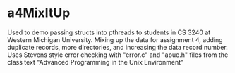 # a4MixItUp

Used to demo passing structs into pthreads to students in CS 3240 at Western Michigan University. Mixing up the data for assignment 4, adding duplicate records, more directories, and increasing the data record number. Uses Stevens style error checking with "error.c" and "apue.h" files from the class text "Advanced Programming in the Unix Environment"
